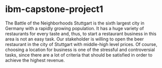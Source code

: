 # ibm-capstone-project1
The Battle of the Neighborhoods
Stuttgart is the sixth largest city in Germany with a rapidly growing population. It has a huge variety of restaurants for every taste and, thus, to start a restaurant business in this area is not an easy task.
Our stakeholder is willing to open the beer restaurant in the city of Stuttgart with middle-high level prices.
Of course, choosing a location for business is one of the stressful and controversial tasks, since there are a lot of criteria that should be satisfied in order to achieve the highest revenue.
